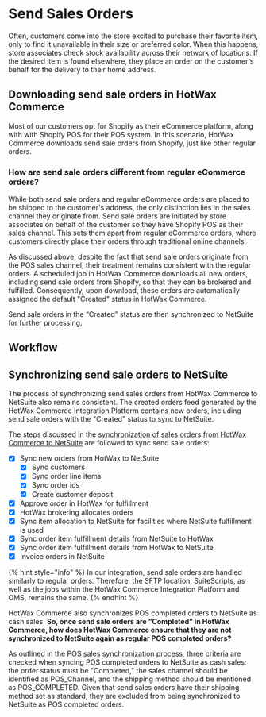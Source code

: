 # Send Sales Orders

Often, customers come into the store excited to purchase their favorite item, only to find it unavailable in their size or preferred color. When this happens, store associates check stock availability across their network of locations. If the desired item is found elsewhere, they place an order on the customer's behalf for the delivery to their home address.

## Downloading send sale orders in HotWax Commerce

Most of our customers opt for Shopify as their eCommerce platform, along with with Shopify POS for their POS system. In this scenario, HotWax Commerce downloads send sale orders from Shopify, just like other regular orders.

### How are send sale orders different from regular eCommerce orders?

While both send sale orders and regular eCommerce orders are placed to be shipped to the customer's address, the only distinction lies in the sales channel they originate from. Send sale orders are initiated by store associates on behalf of the customer so they have Shopify POS as their sales channel. This sets them apart from regular eCommerce orders, where customers directly place their orders through traditional online channels.

As discussed above, despite the fact that send sale orders originate from the POS sales channel, their treatment remains consistent with the regular orders. A scheduled job in HotWax Commerce downloads all new orders, including send sale orders from Shopify, so that they can be brokered and fulfilled. Consequently, upon download, these orders are automatically assigned the default "Created" status in HotWax Commerce.

Send sale orders in the “Created” status are then synchronized to NetSuite for further processing.

## Workflow

## Synchronizing send sale orders to NetSuite

The process of synchronizing send sales orders from HotWax Commerce to NetSuite also remains consistent. The created orders feed generated by the HotWax Commerce Integration Platform contains new orders, including send sale orders with the "Created" status to sync to NetSuite.

The steps discussed in the [synchronization of sales orders from HotWax Commerce to NetSuite](OrderApproval.md) are followed to sync send sale orders:

* [x] Sync new orders from HotWax to NetSuite
  * [x] Sync customers
  * [x] Sync order line items
  * [x] Sync order ids
  * [x] Create customer deposit
* [x] Approve order in HotWax for fulfillment
* [x] HotWax brokering allocates orders
* [x] Sync item allocation to NetSuite for facilities where NetSuite fulfillment is used
* [x] Sync order item fulfillment details from NetSuite to HotWax
* [x] Sync order item fulfillment details from HotWax to NetSuite
* [x] Invoice orders in NetSuite

{% hint style="info" %}
In our integration, send sale orders are handled similarly to regular orders. Therefore, the SFTP location, SuiteScripts, as well as the jobs within the HotWax Commerce Integration Platform and OMS, remains the same.
{% endhint %}

HotWax Commerce also synchronizes POS completed orders to NetSuite as cash sales. **So, once send sale orders are “Completed” in HotWax Commerce, how does HotWax Commerce ensure that they are not synchronized to NetSuite again as regular POS completed orders?**

As outlined in the [POS sales synchronization](posOrders.md) process, three criteria are checked when syncing POS completed orders to NetSuite as cash sales: the order status must be "Completed," the sales channel should be identified as POS_Channel, and the shipping method should be mentioned as POS_COMPLETED. Given that send sales orders have their shipping method set as standard, they are excluded from being synchronized to NetSuite as POS completed orders.
